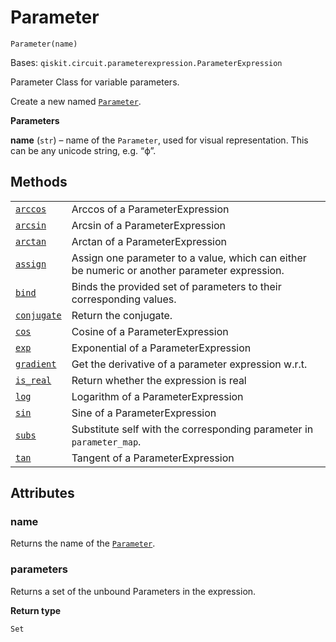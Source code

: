# Parameter

`Parameter(name)`

Bases: `qiskit.circuit.parameterexpression.ParameterExpression`

Parameter Class for variable parameters.

Create a new named [`Parameter`](#qiskit.circuit.Parameter "qiskit.circuit.Parameter").

**Parameters**

**name** (`str`) – name of the `Parameter`, used for visual representation. This can be any unicode string, e.g. “ϕ”.

## Methods

|                                                                                                                           |                                                                                               |
| ------------------------------------------------------------------------------------------------------------------------- | --------------------------------------------------------------------------------------------- |
| [`arccos`](qiskit.circuit.Parameter.arccos#qiskit.circuit.Parameter.arccos "qiskit.circuit.Parameter.arccos")             | Arccos of a ParameterExpression                                                               |
| [`arcsin`](qiskit.circuit.Parameter.arcsin#qiskit.circuit.Parameter.arcsin "qiskit.circuit.Parameter.arcsin")             | Arcsin of a ParameterExpression                                                               |
| [`arctan`](qiskit.circuit.Parameter.arctan#qiskit.circuit.Parameter.arctan "qiskit.circuit.Parameter.arctan")             | Arctan of a ParameterExpression                                                               |
| [`assign`](qiskit.circuit.Parameter.assign#qiskit.circuit.Parameter.assign "qiskit.circuit.Parameter.assign")             | Assign one parameter to a value, which can either be numeric or another parameter expression. |
| [`bind`](qiskit.circuit.Parameter.bind#qiskit.circuit.Parameter.bind "qiskit.circuit.Parameter.bind")                     | Binds the provided set of parameters to their corresponding values.                           |
| [`conjugate`](qiskit.circuit.Parameter.conjugate#qiskit.circuit.Parameter.conjugate "qiskit.circuit.Parameter.conjugate") | Return the conjugate.                                                                         |
| [`cos`](qiskit.circuit.Parameter.cos#qiskit.circuit.Parameter.cos "qiskit.circuit.Parameter.cos")                         | Cosine of a ParameterExpression                                                               |
| [`exp`](qiskit.circuit.Parameter.exp#qiskit.circuit.Parameter.exp "qiskit.circuit.Parameter.exp")                         | Exponential of a ParameterExpression                                                          |
| [`gradient`](qiskit.circuit.Parameter.gradient#qiskit.circuit.Parameter.gradient "qiskit.circuit.Parameter.gradient")     | Get the derivative of a parameter expression w\.r.t.                                          |
| [`is_real`](qiskit.circuit.Parameter.is_real#qiskit.circuit.Parameter.is_real "qiskit.circuit.Parameter.is_real")         | Return whether the expression is real                                                         |
| [`log`](qiskit.circuit.Parameter.log#qiskit.circuit.Parameter.log "qiskit.circuit.Parameter.log")                         | Logarithm of a ParameterExpression                                                            |
| [`sin`](qiskit.circuit.Parameter.sin#qiskit.circuit.Parameter.sin "qiskit.circuit.Parameter.sin")                         | Sine of a ParameterExpression                                                                 |
| [`subs`](qiskit.circuit.Parameter.subs#qiskit.circuit.Parameter.subs "qiskit.circuit.Parameter.subs")                     | Substitute self with the corresponding parameter in `parameter_map`.                          |
| [`tan`](qiskit.circuit.Parameter.tan#qiskit.circuit.Parameter.tan "qiskit.circuit.Parameter.tan")                         | Tangent of a ParameterExpression                                                              |

## Attributes

### name

Returns the name of the [`Parameter`](#qiskit.circuit.Parameter "qiskit.circuit.Parameter").

### parameters

Returns a set of the unbound Parameters in the expression.

**Return type**

`Set`
